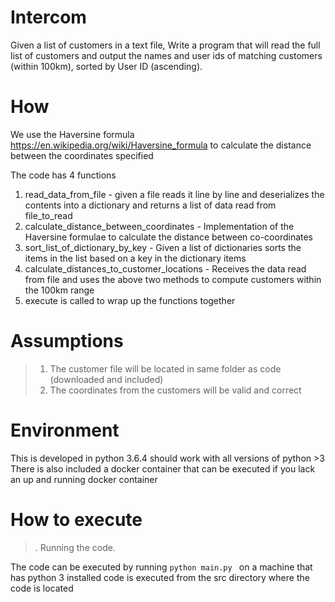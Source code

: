 # Intercom
Given a list of customers in a text file, Write a program that will read the full list of customers and output the names and user ids of matching customers (within 100km), sorted by User ID (ascending).

# How

We use the Haversine formula https://en.wikipedia.org/wiki/Haversine_formula to calculate the distance between the coordinates specified </br>

The code has 4 functions
1. read_data_from_file - given a file reads it line by line and deserializes the contents into a dictionary and returns a list of data read from file_to_read
2. calculate_distance_between_coordinates - Implementation of the  Haversine formulae to calculate the distance between co-coordinates
3. sort_list_of_dictionary_by_key - Given a list of dictionaries sorts the items in the list based on a key in the dictionary items
4. calculate_distances_to_customer_locations - Receives the data read from file and uses the above two methods to compute customers within the 100km range
5. execute is called to wrap up the functions together


# Assumptions
>1. The customer file will be located in same folder as code (downloaded and included)
>2. The coordinates from the customers will be valid and correct

# Environment
This is developed in python 3.6.4 should work with all versions of python >3 </br>
There is also included a docker container that can be executed if  you lack an up and running docker container

# How to execute
>. Running the code.

The code can be executed by running ```python main.py ``` on a machine that has python 3 installed code is executed from the src directory where the code is located
